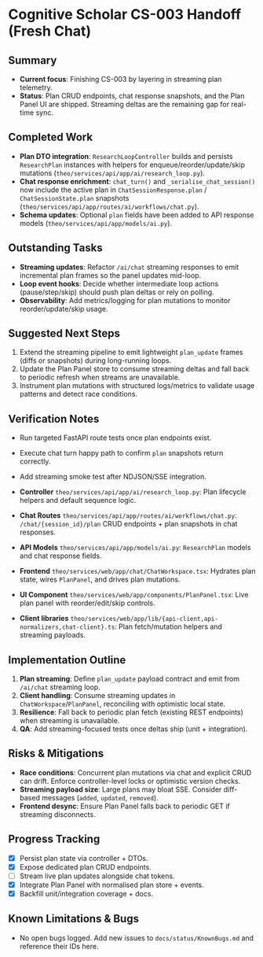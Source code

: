 # Cognitive Scholar CS-003 Handoff (Fresh Chat)

## Summary
- **Current focus**: Finishing CS-003 by layering in streaming plan telemetry.
- **Status**: Plan CRUD endpoints, chat response snapshots, and the Plan Panel UI are shipped. Streaming deltas are the remaining gap for real-time sync.

## Completed Work
- **Plan DTO integration**: `ResearchLoopController` builds and persists `ResearchPlan` instances with helpers for enqueue/reorder/update/skip mutations (`theo/services/api/app/ai/research_loop.py`).
- **Chat response enrichment**: `chat_turn()` and `_serialise_chat_session()` now include the active plan in `ChatSessionResponse.plan` / `ChatSessionState.plan` snapshots (`theo/services/api/app/routes/ai/workflows/chat.py`).
- **Schema updates**: Optional `plan` fields have been added to API response models (`theo/services/api/app/models/ai.py`).

## Outstanding Tasks
- **Streaming updates**: Refactor `/ai/chat` streaming responses to emit incremental plan frames so the panel updates mid-loop.
- **Loop event hooks**: Decide whether intermediate loop actions (pause/step/skip) should push plan deltas or rely on polling.
- **Observability**: Add metrics/logging for plan mutations to monitor reorder/update/skip usage.

## Suggested Next Steps
1. Extend the streaming pipeline to emit lightweight `plan_update` frames (diffs or snapshots) during long-running loops.
2. Update the Plan Panel store to consume streaming deltas and fall back to periodic refresh when streams are unavailable.
3. Instrument plan mutations with structured logs/metrics to validate usage patterns and detect race conditions.

## Verification Notes
- Run targeted FastAPI route tests once plan endpoints exist.
- Execute chat turn happy path to confirm `plan` snapshots return correctly.
- Add streaming smoke test after NDJSON/SSE integration.

- **Controller** `theo/services/api/app/ai/research_loop.py`: Plan lifecycle helpers and default sequence logic.
- **Chat Routes** `theo/services/api/app/routes/ai/workflows/chat.py`: `/chat/{session_id}/plan` CRUD endpoints + plan snapshots in chat responses.
- **API Models** `theo/services/api/app/models/ai.py`: `ResearchPlan` models and chat response fields.
- **Frontend** `theo/services/web/app/chat/ChatWorkspace.tsx`: Hydrates plan state, wires `PlanPanel`, and drives plan mutations.
- **UI Component** `theo/services/web/app/components/PlanPanel.tsx`: Live plan panel with reorder/edit/skip controls.
- **Client libraries** `theo/services/web/app/lib/{api-client,api-normalizers,chat-client}.ts`: Plan fetch/mutation helpers and streaming payloads.

## Implementation Outline
1. **Plan streaming**: Define `plan_update` payload contract and emit from `/ai/chat` streaming loop.
2. **Client handling**: Consume streaming updates in `ChatWorkspace`/`PlanPanel`, reconciling with optimistic local state.
3. **Resilience**: Fall back to periodic plan fetch (existing REST endpoints) when streaming is unavailable.
4. **QA**: Add streaming-focused tests once deltas ship (unit + integration).

## Risks & Mitigations
- **Race conditions**: Concurrent plan mutations via chat and explicit CRUD can drift. Enforce controller-level locks or optimistic version checks.
- **Streaming payload size**: Large plans may bloat SSE. Consider diff-based messages (`added`, `updated`, `removed`).
- **Frontend desync**: Ensure Plan Panel falls back to periodic GET if streaming disconnects.

## Progress Tracking
- [x] Persist plan state via controller + DTOs.
- [x] Expose dedicated plan CRUD endpoints.
- [ ] Stream live plan updates alongside chat tokens.
- [x] Integrate Plan Panel with normalised plan store + events.
- [x] Backfill unit/integration coverage + docs.

## Known Limitations & Bugs
- No open bugs logged. Add new issues to `docs/status/KnownBugs.md` and reference their IDs here.
